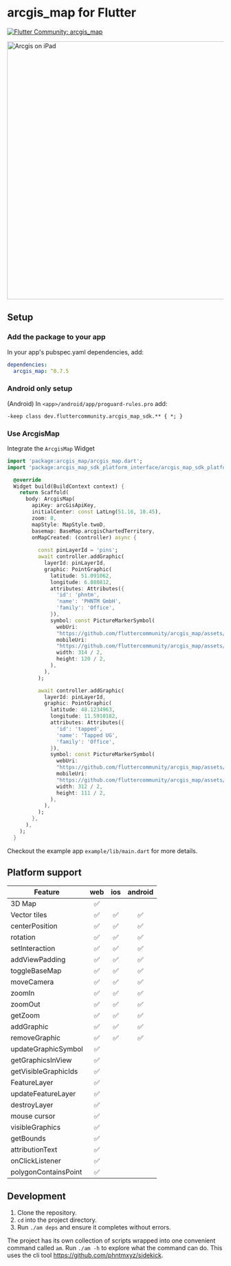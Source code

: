 # arcgis_map for Flutter

[![Flutter Community: arcgis_map](https://fluttercommunity.dev/_github/header/arcgis_map)](https://github.com/fluttercommunity/community)


<img src="https://github.com/fluttercommunity/arcgis_map/assets/1096485/14bd3d39-0770-4fd0-9d94-c6bce679fcd4" alt="Arcgis on iPad" width="600" />

## Setup


### Add the package to your app

In your app's pubspec.yaml dependencies, add:

```yaml
dependencies:
  arcgis_map: ^0.7.5
```


### Android only setup
(Android) In `<app>/android/app/proguard-rules.pro` add:

```
-keep class dev.fluttercommunity.arcgis_map_sdk.** { *; }
```


### Use ArcgisMap
Integrate the `ArcgisMap` Widget

```dart 
import 'package:arcgis_map/arcgis_map.dart';
import 'package:arcgis_map_sdk_platform_interface/arcgis_map_sdk_platform_interface.dart';

  @override
  Widget build(BuildContext context) {
    return Scaffold(
      body: ArcgisMap(
        apiKey: arcGisApiKey,
        initialCenter: const LatLng(51.16, 10.45),
        zoom: 8,
        mapStyle: MapStyle.twoD,
        basemap: BaseMap.arcgisChartedTerritory,
        onMapCreated: (controller) async {
          
          const pinLayerId = 'pins';
          await controller.addGraphic(
            layerId: pinLayerId,
            graphic: PointGraphic(
              latitude: 51.091062,
              longitude: 6.880812,
              attributes: Attributes({
                'id': 'phntm',
                'name': 'PHNTM GmbH',
                'family': 'Office',
              }),
              symbol: const PictureMarkerSymbol(
                webUri:
                "https://github.com/fluttercommunity/arcgis_map/assets/1096485/94178dba-5bb8-4f1e-a160-31bfe4c93d17",
                mobileUri:
                "https://github.com/fluttercommunity/arcgis_map/assets/1096485/94178dba-5bb8-4f1e-a160-31bfe4c93d17",
                width: 314 / 2,
                height: 120 / 2,
              ),
            ),
          );

          await controller.addGraphic(
            layerId: pinLayerId,
            graphic: PointGraphic(
              latitude: 48.1234963,
              longitude: 11.5910182,
              attributes: Attributes({
                'id': 'tapped',
                'name': 'Tapped UG',
                'family': 'Office',
              }),
              symbol: const PictureMarkerSymbol(
                webUri:
                "https://github.com/fluttercommunity/arcgis_map/assets/1096485/c84c524c-78b7-46e5-9bf1-a3a91853b2cf",
                mobileUri:
                "https://github.com/fluttercommunity/arcgis_map/assets/1096485/c84c524c-78b7-46e5-9bf1-a3a91853b2cf",
                width: 312 / 2,
                height: 111 / 2,
              ),
            ),
          );
        },
      ),
    );
  }
```

Checkout the example app `example/lib/main.dart` for more details.



## Platform support

| Feature              | web | ios | android |
|----------------------|:---:|:---:|:-------:|
| 3D Map               |  ✅  |     |         |
| Vector tiles         |  ✅  |  ✅  |    ✅    |
| centerPosition       |  ✅  |  ✅  |    ✅    |
| rotation             |  ✅  |  ✅  |    ✅    |
| setInteraction       |  ✅  |  ✅  |    ✅    |
| addViewPadding       |  ✅  |  ✅  |    ✅    |
| toggleBaseMap        |  ✅  |  ✅  |    ✅    |
| moveCamera           |  ✅  |  ✅  |    ✅    |
| zoomIn               |  ✅  |  ✅  |    ✅    |
| zoomOut              |  ✅  |  ✅  |    ✅    |
| getZoom              |  ✅  |  ✅  |    ✅    |
| addGraphic           |  ✅  |  ✅  |    ✅    |
| removeGraphic        |  ✅  |  ✅  |    ✅    |
| updateGraphicSymbol  |  ✅  |     |         |
| getGraphicsInView    |  ✅  |     |         |
| getVisibleGraphicIds |  ✅  |     |         |
| FeatureLayer         |  ✅  |     |         |
| updateFeatureLayer   |  ✅  |     |         |
| destroyLayer         |  ✅  |     |         |
| mouse cursor         |  ✅  |     |         |
| visibleGraphics      |  ✅  |     |         |
| getBounds            |  ✅  |     |         |
| attributionText      |  ✅  |     |         |
| onClickListener      |  ✅  |     |         |
| polygonContainsPoint |  ✅  |     |         |

## Development

1. Clone the repository.
2. `cd` into the project directory.
3. Run `./am deps` and ensure it completes without errors.

The project has its own collection of scripts wrapped into one convenient command called `am`.
Run `./am -h` to explore what the command can do.
This uses the cli tool https://github.com/phntmxyz/sidekick.

